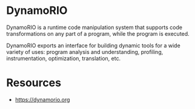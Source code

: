 # DynamoRIO

DynamoRIO is a runtime code manipulation system that supports code transformations on any part of a program, while the program is executed. 

DynamoRIO exports an interface for building dynamic tools for a wide variety of uses: program analysis and understanding, profiling, instrumentation, optimization, translation, etc.

# Resources

- https://dynamorio.org